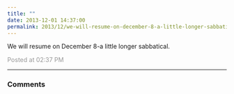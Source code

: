 ```yaml
---
title: ""
date: 2013-12-01 14:37:00
permalink: 2013/12/we-will-resume-on-december-8-a-little-longer-sabbatical.html
---
```

We will resume on December 8-a little longer sabbatical.

<span style="color:#999">Posted at 02:37 PM</span>

<!-- more -->

---

### Comments